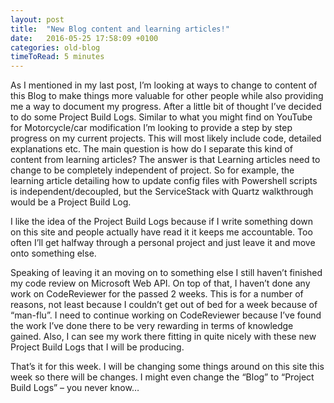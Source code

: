 ```yaml
---
layout: post
title:  "New Blog content and learning articles!"
date:   2016-05-25 17:58:09 +0100
categories: old-blog
timeToRead: 5 minutes
---
```

As I mentioned in my last post, I’m looking at ways to change to content of this Blog to make things more valuable for other people while also providing me a way to document my progress.  After a little bit of thought I’ve decided to do some Project Build Logs.  Similar to what you might find on YouTube for Motorcycle/car modification I’m looking to provide a step by step progress on my current projects.  This will most likely include code, detailed explanations etc.  The main question is how do I separate this kind of content from learning articles?  The answer is that Learning articles need to change to be completely independent of project.   So for example, the learning article detailing how to update config files with Powershell scripts is independent/decoupled, but the ServiceStack with Quartz walkthrough would be a Project Build Log.

I like the idea of the Project Build Logs because if I write something down on this site and people actually have read it it keeps me accountable.  Too often I’ll get halfway through a personal project and just leave it and move onto something else.

Speaking of leaving it an moving on to something else I still haven’t finished my code review on Microsoft Web API.  On top of that, I haven’t done any work on CodeReviewer for the passed 2 weeks.  This is for a number of reasons, not least because I couldn’t get out of bed for a week because of “man-flu”.  I need to continue working on CodeReviewer because I’ve found the work I’ve done there to be very rewarding in terms of knowledge gained.  Also, I can see my work there fitting in quite nicely with these new Project Build Logs that I will be producing.

That’s it for this week.  I will be changing some things around on this site this week so there will be changes.  I might even change the “Blog” to “Project Build Logs” – you never know…


